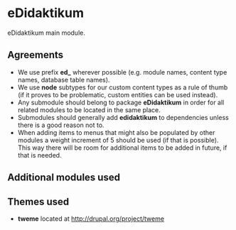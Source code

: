 eDidaktikum
===========

eDidaktikum main module.

Agreements
----------

* We use prefix **ed_** wherever possible (e.g. module names, content type names, database table names).
* We use **node** subtypes for our custom content types as a rule of thumb (if it proves to be problematic, custom entities can be used instead).
* Any submodule should belong to package **eDidaktikum** in order for all related modules to be located in the same place.
* Submodules should generally add **edidaktikum** to dependencies unless there is a good reason not to.
* When adding items to menus that might also be populated by other modules a weight increment of 5 should be used (if that is possible). This way there will be room for additional items to be added in future, if that is needed.

Additional modules used 
-----------------------

Themes used
-----------

* **tweme** located at http://drupal.org/project/tweme

